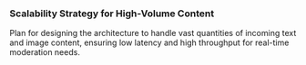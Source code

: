 ### Scalability Strategy for High-Volume Content
Plan for designing the architecture to handle vast quantities of incoming text and image content, ensuring low latency and high throughput for real-time moderation needs.
